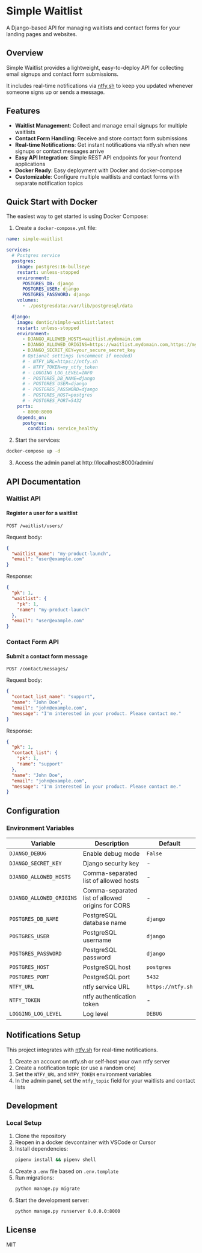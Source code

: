 # Simple Waitlist

A Django-based API for managing waitlists and contact forms for your landing pages and websites.

## Overview

Simple Waitlist provides a lightweight, easy-to-deploy API for collecting email signups and contact form submissions.

It includes real-time notifications via [ntfy.sh](https://ntfy.sh) to keep you updated whenever someone signs up or sends a message.

## Features

- **Waitlist Management**: Collect and manage email signups for multiple waitlists
- **Contact Form Handling**: Receive and store contact form submissions
- **Real-time Notifications**: Get instant notifications via ntfy.sh when new signups or contact messages arrive
- **Easy API Integration**: Simple REST API endpoints for your frontend applications
- **Docker Ready**: Easy deployment with Docker and docker-compose
- **Customizable**: Configure multiple waitlists and contact forms with separate notification topics

## Quick Start with Docker

The easiest way to get started is using Docker Compose:

1. Create a `docker-compose.yml` file:

```yaml
name: simple-waitlist

services:
  # Postgres service
  postgres:
    image: postgres:16-bullseye
    restart: unless-stopped
    environment:
      POSTGRES_DB: django
      POSTGRES_USER: django
      POSTGRES_PASSWORD: django
    volumes:
      - ./postgresdata:/var/lib/postgresql/data

  django:
    image: dontic/simple-waitlist:latest
    restart: unless-stopped
    environment:
      - DJANGO_ALLOWED_HOSTS=waitlist.mydomain.com
      - DJANGO_ALLOWED_ORIGINS=https://waitlist.mydomain.com,https://mywebsite1.com,https://mywebsite2.com
      - DJANGO_SECRET_KEY=your_secure_secret_key
      # Optional settings (uncomment if needed)
      # - NTFY_URL=https://ntfy.sh
      # - NTFY_TOKEN=my_ntfy_token
      # - LOGGING_LOG_LEVEL=INFO
      # - POSTGRES_DB_NAME=django
      # - POSTGRES_USER=django
      # - POSTGRES_PASSWORD=django
      # - POSTGRES_HOST=postgres
      # - POSTGRES_PORT=5432
    ports:
      - 8000:8000
    depends_on:
      postgres:
        condition: service_healthy
```

2. Start the services:

```bash
docker-compose up -d
```

3. Access the admin panel at http://localhost:8000/admin/

## API Documentation

### Waitlist API

#### Register a user for a waitlist

```
POST /waitlist/users/
```

Request body:
```json
{
  "waitlist_name": "my-product-launch",
  "email": "user@example.com"
}
```

Response:
```json
{
  "pk": 1,
  "waitlist": {
    "pk": 1,
    "name": "my-product-launch"
  },
  "email": "user@example.com"
}
```

### Contact Form API

#### Submit a contact form message

```
POST /contact/messages/
```

Request body:
```json
{
  "contact_list_name": "support",
  "name": "John Doe",
  "email": "john@example.com",
  "message": "I'm interested in your product. Please contact me."
}
```

Response:
```json
{
  "pk": 1,
  "contact_list": {
    "pk": 1,
    "name": "support"
  },
  "name": "John Doe",
  "email": "john@example.com",
  "message": "I'm interested in your product. Please contact me."
}
```

## Configuration

### Environment Variables


| Variable | Description | Default |
|----------|-------------|---------|
| `DJANGO_DEBUG` | Enable debug mode | `False` |
| `DJANGO_SECRET_KEY` | Django security key | - |
| `DJANGO_ALLOWED_HOSTS` | Comma-separated list of allowed hosts | - |
| `DJANGO_ALLOWED_ORIGINS` | Comma-separated list of allowed origins for CORS | - |
| `POSTGRES_DB_NAME` | PostgreSQL database name | `django` |
| `POSTGRES_USER` | PostgreSQL username | `django` |
| `POSTGRES_PASSWORD` | PostgreSQL password | `django` |
| `POSTGRES_HOST` | PostgreSQL host | `postgres` |
| `POSTGRES_PORT` | PostgreSQL port | `5432` |
| `NTFY_URL` | ntfy service URL | `https://ntfy.sh` |
| `NTFY_TOKEN` | ntfy authentication token | - |
| `LOGGING_LOG_LEVEL` | Log level | `DEBUG` |

## Notifications Setup

This project integrates with [ntfy.sh](https://ntfy.sh) for real-time notifications.

1. Create an account on ntfy.sh or self-host your own ntfy server
2. Create a notification topic (or use a random one)
3. Set the `NTFY_URL` and `NTFY_TOKEN` environment variables
4. In the admin panel, set the `ntfy_topic` field for your waitlists and contact lists

## Development

### Local Setup

1. Clone the repository
2. Reopen in a docker devcontainer with VSCode or Cursor
2. Install dependencies:
   ```bash
   pipenv install && pipenv shell
   ```
3. Create a `.env` file based on `.env.template`
4. Run migrations:
   ```bash
   python manage.py migrate
   ```
5. Start the development server:
   ```bash
   python manage.py runserver 0.0.0.0:8000
   ```

## License

MIT
